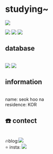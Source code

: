 <h1>studying~</h1>

<img src="https://img.shields.io/badge/node.js-339933?style=for-the-badge&logo=node.js&logoColor=white"/></a>
 
<img src="https://img.shields.io/badge/js-F7DF1E?style=for-the-badge&logo=js&logoColor=white"/></a>
<img src="https://img.shields.io/badge/springboot-6DB33F?style=for-the-badge&logo=springboot&logoColor=white"/></a>
<img src="https://img.shields.io/badge/Java-007396?style=for-the-badge&logo=OpenJDK&logoColor=white"/>

<h2> database</h2>
<br>
<img src="https://img.shields.io/badge/mysql-4479A1?style=for-the-badge&logo=mysql&logoColor=white"/></a> 
<img src="https://img.shields.io/badge/MongoDB-47A248?style=for-the-badge&logo=MongoDB&logoColor=white"/></a>


<h2> information</h2>
<br>name: seok hoo na</br>
residence: KOR

 <h2>☎️ contect</h2>
<br>
  🔥blog:<a href="https://m.blog.naver.com/esportsdev" target="_blank"><img src="https://img.shields.io/badge/naver-03C75A?style=for-the-badge&logo=naver&logoColor=white"/></a>
 </br>
    ⭐ insta:
 <a href="https://www.instagram.com/esports__devboi" target="_blank"><img src="https://img.shields.io/badge/Instagram-E4405F?style=for-the-
<img src="https://github-readme-stats.vercel.app/api/top-langs/?username=nahoo1202 impact"><br><br>

